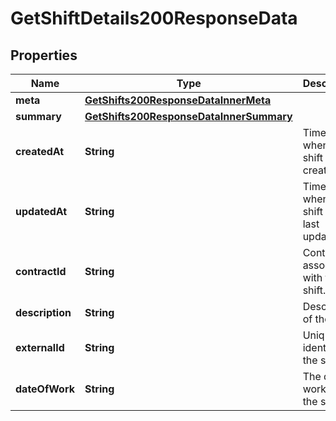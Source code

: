 

# GetShiftDetails200ResponseData


## Properties

| Name | Type | Description | Notes |
|------------ | ------------- | ------------- | -------------|
|**meta** | [**GetShifts200ResponseDataInnerMeta**](GetShifts200ResponseDataInnerMeta.md) |  |  [optional] |
|**summary** | [**GetShifts200ResponseDataInnerSummary**](GetShifts200ResponseDataInnerSummary.md) |  |  [optional] |
|**createdAt** | **String** | Timestamp when the shift was created. |  [optional] |
|**updatedAt** | **String** | Timestamp when the shift was last updated. |  [optional] |
|**contractId** | **String** | Contract ID associated with the shift. |  [optional] |
|**description** | **String** | Description of the shift. |  [optional] |
|**externalId** | **String** | Unique identifier of the shift. |  [optional] |
|**dateOfWork** | **String** | The date of work for the shift. |  [optional] |



